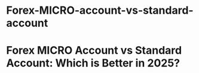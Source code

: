 # Forex-MICRO-account-vs-standard-account
# Forex MICRO Account vs Standard Account: Which is Better in 2025?
